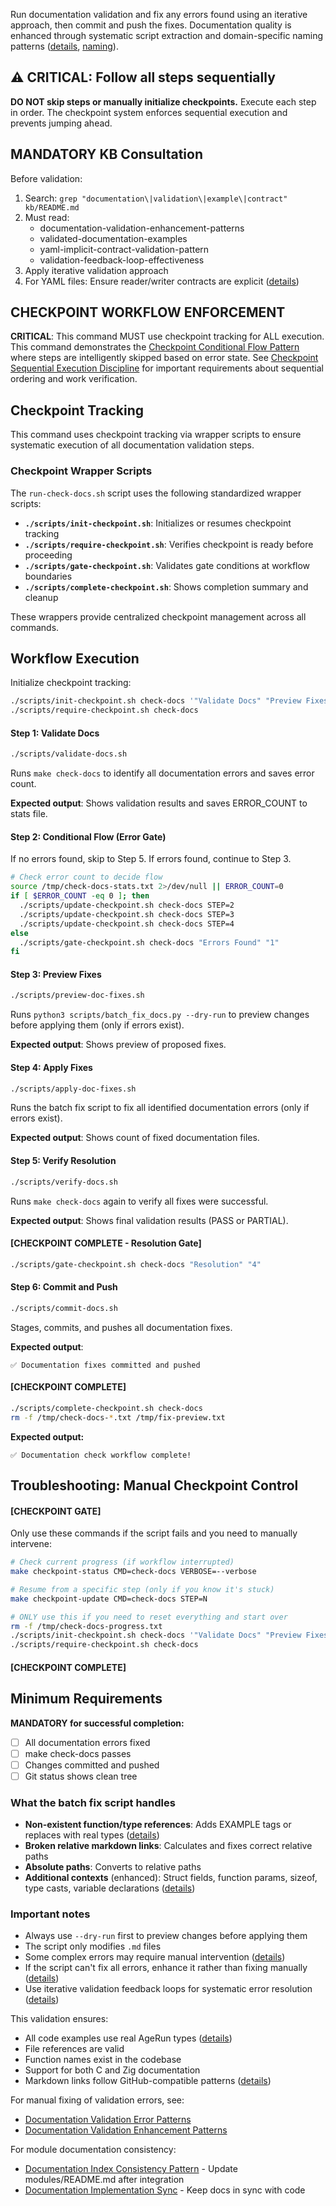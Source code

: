 Run documentation validation and fix any errors found using an iterative approach, then commit and push the fixes. Documentation quality is enhanced through systematic script extraction and domain-specific naming patterns ([details](../../../kb/command-helper-script-extraction-pattern.md), [naming](../../../kb/script-domain-naming-convention.md)).

## ⚠️ CRITICAL: Follow all steps sequentially

**DO NOT skip steps or manually initialize checkpoints.** Execute each step in order. The checkpoint system enforces sequential execution and prevents jumping ahead.

## MANDATORY KB Consultation

Before validation:
1. Search: `grep "documentation\|validation\|example\|contract" kb/README.md`
2. Must read:
   - documentation-validation-enhancement-patterns
   - validated-documentation-examples
   - yaml-implicit-contract-validation-pattern
   - validation-feedback-loop-effectiveness
3. Apply iterative validation approach
4. For YAML files: Ensure reader/writer contracts are explicit ([details](../../../kb/yaml-implicit-contract-validation-pattern.md))

## CHECKPOINT WORKFLOW ENFORCEMENT

**CRITICAL**: This command MUST use checkpoint tracking for ALL execution. This command demonstrates the [Checkpoint Conditional Flow Pattern](../../../kb/checkpoint-conditional-flow-pattern.md) where steps are intelligently skipped based on error state. See [Checkpoint Sequential Execution Discipline](../../../kb/checkpoint-sequential-execution-discipline.md) for important requirements about sequential ordering and work verification.

## Checkpoint Tracking

This command uses checkpoint tracking via wrapper scripts to ensure systematic execution of all documentation validation steps.

### Checkpoint Wrapper Scripts

The `run-check-docs.sh` script uses the following standardized wrapper scripts:

- **`./scripts/init-checkpoint.sh`**: Initializes or resumes checkpoint tracking
- **`./scripts/require-checkpoint.sh`**: Verifies checkpoint is ready before proceeding
- **`./scripts/gate-checkpoint.sh`**: Validates gate conditions at workflow boundaries
- **`./scripts/complete-checkpoint.sh`**: Shows completion summary and cleanup

These wrappers provide centralized checkpoint management across all commands.

## Workflow Execution

Initialize checkpoint tracking:

```bash
./scripts/init-checkpoint.sh check-docs '"Validate Docs" "Preview Fixes" "Apply Fixes" "Verify Resolution" "Commit and Push"'
./scripts/require-checkpoint.sh check-docs
```

#### Step 1: Validate Docs

```bash
./scripts/validate-docs.sh
```

Runs `make check-docs` to identify all documentation errors and saves error count.

**Expected output**: Shows validation results and saves ERROR_COUNT to stats file.

#### Step 2: Conditional Flow (Error Gate)

If no errors found, skip to Step 5. If errors found, continue to Step 3.

```bash
# Check error count to decide flow
source /tmp/check-docs-stats.txt 2>/dev/null || ERROR_COUNT=0
if [ $ERROR_COUNT -eq 0 ]; then
  ./scripts/update-checkpoint.sh check-docs STEP=2
  ./scripts/update-checkpoint.sh check-docs STEP=3
  ./scripts/update-checkpoint.sh check-docs STEP=4
else
  ./scripts/gate-checkpoint.sh check-docs "Errors Found" "1"
fi
```

#### Step 3: Preview Fixes

```bash
./scripts/preview-doc-fixes.sh
```

Runs `python3 scripts/batch_fix_docs.py --dry-run` to preview changes before applying them (only if errors exist).

**Expected output**: Shows preview of proposed fixes.

#### Step 4: Apply Fixes

```bash
./scripts/apply-doc-fixes.sh
```

Runs the batch fix script to fix all identified documentation errors (only if errors exist).

**Expected output**: Shows count of fixed documentation files.

#### Step 5: Verify Resolution

```bash
./scripts/verify-docs.sh
```

Runs `make check-docs` again to verify all fixes were successful.

**Expected output**: Shows final validation results (PASS or PARTIAL).

#### [CHECKPOINT COMPLETE - Resolution Gate]

```bash
./scripts/gate-checkpoint.sh check-docs "Resolution" "4"
```

#### Step 6: Commit and Push

```bash
./scripts/commit-docs.sh
```

Stages, commits, and pushes all documentation fixes.

**Expected output**:
```
✅ Documentation fixes committed and pushed
```

#### [CHECKPOINT COMPLETE]

```bash
./scripts/complete-checkpoint.sh check-docs
rm -f /tmp/check-docs-*.txt /tmp/fix-preview.txt
```

**Expected output:**
```
✅ Documentation check workflow complete!
```

## Troubleshooting: Manual Checkpoint Control

#### [CHECKPOINT GATE]

Only use these commands if the script fails and you need to manually intervene:

```bash
# Check current progress (if workflow interrupted)
make checkpoint-status CMD=check-docs VERBOSE=--verbose

# Resume from a specific step (only if you know it's stuck)
make checkpoint-update CMD=check-docs STEP=N

# ONLY use this if you need to reset everything and start over
rm -f /tmp/check-docs-progress.txt
./scripts/init-checkpoint.sh check-docs '"Validate Docs" "Preview Fixes" "Apply Fixes" "Verify Resolution" "Commit and Push"'
./scripts/require-checkpoint.sh check-docs
```

#### [CHECKPOINT COMPLETE]

## Minimum Requirements

**MANDATORY for successful completion:**
- [ ] All documentation errors fixed
- [ ] make check-docs passes
- [ ] Changes committed and pushed
- [ ] Git status shows clean tree

### What the batch fix script handles
- **Non-existent function/type references**: Adds EXAMPLE tags or replaces with real types ([details](../../../kb/documentation-placeholder-validation-pattern.md))
- **Broken relative markdown links**: Calculates and fixes correct relative paths
- **Absolute paths**: Converts to relative paths
- **Additional contexts** (enhanced): Struct fields, function params, sizeof, type casts, variable declarations ([details](../../../kb/batch-documentation-fix-enhancement.md))

### Important notes
- Always use `--dry-run` first to preview changes before applying them
- The script only modifies `.md` files
- Some complex errors may require manual intervention ([details](../../../kb/documentation-error-type-classification.md))
- If the script can't fix all errors, enhance it rather than fixing manually ([details](../../../kb/script-enhancement-over-one-off.md))
- Use iterative validation feedback loops for systematic error resolution ([details](../../../kb/validation-feedback-loop-effectiveness.md))

This validation ensures:
- All code examples use real AgeRun types ([details](../../../kb/validated-documentation-examples.md))
- File references are valid
- Function names exist in the codebase
- Support for both C and Zig documentation
- Markdown links follow GitHub-compatible patterns ([details](../../../kb/markdown-link-resolution-patterns.md))

For manual fixing of validation errors, see:
- [Documentation Validation Error Patterns](../../../kb/documentation-validation-error-patterns.md)
- [Documentation Validation Enhancement Patterns](../../../kb/documentation-validation-enhancement-patterns.md)

For module documentation consistency:
- [Documentation Index Consistency Pattern](../../../kb/documentation-index-consistency-pattern.md) - Update modules/README.md after integration
- [Documentation Implementation Sync](../../../kb/documentation-implementation-sync.md) - Keep docs in sync with code